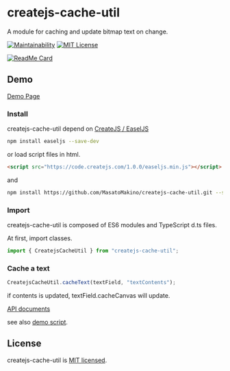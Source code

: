 # createjs-cache-util

A module for caching and update bitmap text on change.

[![Maintainability](https://api.codeclimate.com/v1/badges/aa68e67573e06757daf2/maintainability)](https://codeclimate.com/github/MasatoMakino/createjs-cache-util/maintainability)
[![MIT License](http://img.shields.io/badge/license-MIT-blue.svg?style=flat)](LICENSE)

[![ReadMe Card](https://github-readme-stats.vercel.app/api/pin/?username=MasatoMakino&repo=createjs-cache-util&show_owner=true)](https://github.com/MasatoMakino/createjs-cache-util)

## Demo

[Demo Page](https://masatomakino.github.io/createjs-cache-util/demo/)

### Install

createjs-cache-util depend on [CreateJS / EaselJS](https://github.com/CreateJS/EaselJS)

```bash
npm install easeljs --save-dev
```

or load script files in html.

```html
<script src="https://code.createjs.com/1.0.0/easeljs.min.js"></script>
```

and

```bash
npm install https://github.com/MasatoMakino/createjs-cache-util.git --save-dev
```

### Import

createjs-cache-util is composed of ES6 modules and TypeScript d.ts files.

At first, import classes.

```js
import { CreatejsCacheUtil } from "createjs-cache-util";
```

### Cache a text

```js
CreatejsCacheUtil.cacheText(textField, "textContents");
```

if contents is updated, textField.cacheCanvas will update.

[API documents](https://masatomakino.github.io/createjs-cache-util/api/)

see also [demo script](demoSrc/demo.js).

## License

createjs-cache-util is [MIT licensed](LICENSE).
